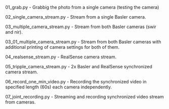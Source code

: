 01_grab.py - Grabbig the photo from a single camera (testing the camera)

02_single_camera_stream.py  - Stream from a single Basler camera.

03_multiple_camera_stream.py - Stream from both Basler cameras (swir and nir).
 
03_01_multiple_camera_stream.py - Stream from both Basler cameras with additional printing of camera settings for both of them.

04_realsense_stream.py - RealSense camera stream.

05_tripple_camera_stream.py - 2x Basler and RealSense synchronized camera stream.

06_record_one_min_video.py - Recording the synchronized video in specified length (60s) each camera independently.

07_joint_recording.py - Streaming and recording synchronized video stream from cameras.
